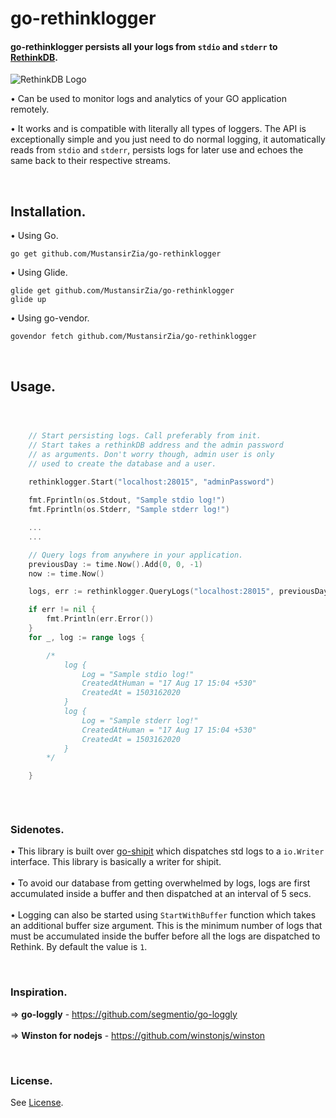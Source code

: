 # go-rethinklogger

#### go-rethinklogger persists all your logs from `stdio` and `stderr` to [RethinkDB](http://rethinkdb.com/).

![RethinkDB Logo](https://rethinkdb.com/assets/images/docs/api_illustrations/quickstart.png "RethinkDB thinker on the job.")

• Can be used to monitor logs and analytics of your GO application remotely.
<br />

• It works and is compatible with literally all types of loggers. The API is exceptionally simple and you just need to do normal logging, 
it automatically reads from `stdio` and `stderr`, persists logs for later use and echoes the same back to their respective streams.

<br />

## Installation.

• Using Go.
```
go get github.com/MustansirZia/go-rethinklogger
```

• Using Glide.
```
glide get github.com/MustansirZia/go-rethinklogger
glide up
```

• Using go-vendor.
```
govendor fetch github.com/MustansirZia/go-rethinklogger
```

<br />

## Usage.

```go



    // Start persisting logs. Call preferably from init.
    // Start takes a rethinkDB address and the admin password
    // as arguments. Don't worry though, admin user is only
    // used to create the database and a user.
    
    rethinklogger.Start("localhost:28015", "adminPassword")

    fmt.Fprintln(os.Stdout, "Sample stdio log!")
    fmt.Fprintln(os.Stderr, "Sample stderr log!")

    ...
    ...

    // Query logs from anywhere in your application.
    previousDay := time.Now().Add(0, 0, -1)
    now := time.Now()

    logs, err := rethinklogger.QueryLogs("localhost:28015", previousDay, now)

    if err != nil {
        fmt.Println(err.Error())
    }
    for _, log := range logs {

        /*
            log {
                Log = "Sample stdio log!"
                CreatedAtHuman = "17 Aug 17 15:04 +530"
                CreatedAt = 1503162020
            }
            log {
                Log = "Sample stderr log!"
                CreatedAtHuman = "17 Aug 17 15:04 +530"
                CreatedAt = 1503162020
            }
        */

    }



```

<br />

### Sidenotes.

• This library is built over [go-shipit](https://github.com/segmentio/go-shipit) which dispatches std logs to a `io.Writer` interface. This library is basically a writer for shipit.
<br />
<br />
• To avoid our database from getting overwhelmed by logs, logs are first accumulated inside a buffer and then dispatched at an interval of 5 secs.
<br />
<br />
• Logging can also be started using  `StartWithBuffer` function which takes an additional buffer size argument. This is the minimum number of logs that must be accumulated inside the buffer before all the logs are dispatched to Rethink.
By default the value is `1`.

<br />

### Inspiration.
=> <b>go-loggly</b> - https://github.com/segmentio/go-loggly
<br />
<br />
=> <b>Winston for nodejs</b> - https://github.com/winstonjs/winston

<br />

### License.
See [License](https://github.com/MustansirZia/go-rethinklogger/blob/master/LICENSE.txt).